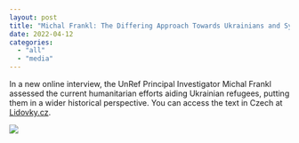 ```yaml
---
layout: post
title: "Michal Frankl: The Differing Approach Towards Ukrainians and Syrians Suggests a Dismissive View of Post-Colonial Countries"
date: 2022-04-12
categories: 
  - "all"
  - "media"
---
```


In a new online interview, the UnRef Principal Investigator Michal Frankl assessed the current humanitarian efforts aiding Ukrainian refugees, putting them in a wider historical perspective. You can access the text in Czech at [Lidovky.cz](https://www.lidovky.cz/orientace/uprchlici-valka-na-ukrajine-historik-michal-frankl-syrie-akademie-ved-evropska-rada-pro-vyzkum.A220411_094913_ln_orientacer_ape).

[![](/assets/images/lidovky.cz_.png)](https://www.lidovky.cz/orientace/uprchlici-valka-na-ukrajine-historik-michal-frankl-syrie-akademie-ved-evropska-rada-pro-vyzkum.A220411_094913_ln_orientacer_ape)
